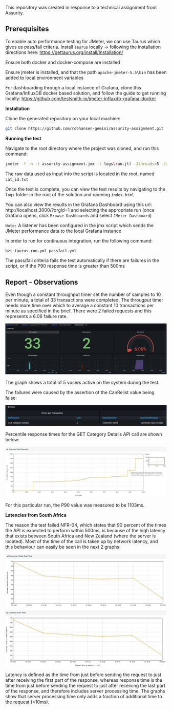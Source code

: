 
This repository was created in response to a technical assignment from Assurity.

## Prerequisites

To enable auto performance testing for JMeter, we can use Taurus which gives us pass/fail criteria.
Install `Taurus` locally -> following the installation directions here: https://gettaurus.org/install/Installation/

Ensure both docker and docker-compose are installed

Ensure jmeter is installed, and that the path `apache-jmeter-5.5\bin` has been added to local environment variables

For dashboarding through a local instance of Grafana, clone this Grafana/InfluxDB docker based solution, and follow the guide to get running locally:
https://github.com/testsmith-io/jmeter-influxdb-grafana-docker


**Installation**

Clone the generated repository on your local machine:

```bash
git clone https://github.com/robhansen-gemini/assurity-assignment.git
```

**Running the test**

Navigate to the root directory where the project was cloned, and run this command:

```bash
jmeter -f -n -t assurity-assignment.jmx -l logs\run.jtl -Jthreads=5 -Jrampup=5 -Jduration=60 -Jthroughput=10.0 -e -o logs
```

The raw data used as input into the script is located in the root, named `cat_id.txt`

Once the test is complete, you can view the test results by navigating to the `logs` folder in the root of the solution and opening `index.html`


You can also view the results in the Grafana Dashboard using this url: http://localhost:3000/?orgId=1 and selecting the appropriate run (once Grafana opens, click `Browse Dashboards` and select `JMeter Dashboard`)

`Note:` A listener has been configured in the jmx script which sends the JMeter performance data to the local Grafana instance


In order to run for continuous integration, run the following command:
```bash
bzt taurus-run.yml passfail.yml
```

The pass/fail criteria fails the test automatically if there are failures in the script, or if the P90 response time is greater than 500ms

## Report - Observations

Even though a constant throughput timer set the number of samples to 10 per minute, a total of 33 transactions were completed.
The througput timer needs more time over which to average a constant 10 transactions per minute as specified in the brief.
There were 2 failed requests and this represents a 6.06 failure rate.

  ![](report/graph-1.png)

The graph shows a total of 5 vusers active on the system during the test.

The failures were caused by the assertion of the CanRelist value being false:

  ![](report/graph-2.png)

Percentile response times for the GET Category Details API call are shown below:

  ![](report/graph-3.png)

For this particular run, the P90 value was measured to be 1103ms.

**Latencies from South Africa**

The reason the test failed NFR-04, which states that 90 percent of the times the API is expected to perform within 500ms, is because of the high latency that exists between South Africa and New Zealand (where the server is located).
Most of the time of the call is taken up by network latency, and this behaviour can easily be seen in the next 2 graphs:

  ![](report/graph-4.png)
  ![](report/graph-5.png)


Latency is defined as the time from just before sending the request to just after receiving the first part of the response, whereas response time is the time from just before sending the request to just after receiving the last part of the response, and therefore includes server processing time. The graphs show that server processing time only adds a fraction of additional time to the request (<10ms).





